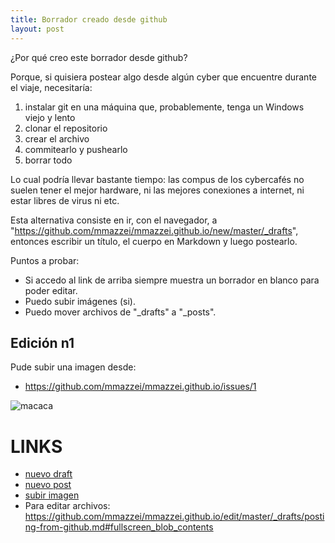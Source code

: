 ```yaml
---
title: Borrador creado desde github
layout: post
---
```


¿Por qué creo este borrador desde github?

Porque, si quisiera postear algo desde algún cyber que encuentre durante el viaje, necesitaría:
 1. instalar git en una máquina que, probablemente, tenga un Windows viejo y lento
 2. clonar el repositorio
 3. crear el archivo
 4. commitearlo y pushearlo
 5. borrar todo

Lo cual podría llevar bastante tiempo: las compus de los cybercafés no suelen tener el mejor hardware, ni las mejores conexiones a internet, ni estar libres de virus ni etc.

Esta alternativa consiste en ir, con el navegador, a "https://github.com/mmazzei/mmazzei.github.io/new/master/_drafts", entonces escribir un título, el cuerpo en Markdown y luego postearlo.

Puntos a probar:
 * Si accedo al link de arriba siempre muestra un borrador en blanco para poder editar.
 * Puedo subir imágenes (si).
 * Puedo mover archivos de "_drafts" a "_posts".

## Edición n1

Pude subir una imagen desde:

 * https://github.com/mmazzei/mmazzei.github.io/issues/1

![macaca](https://cloud.githubusercontent.com/assets/1107605/5589348/248f1dee-90fb-11e4-9e66-dc188f018aa6.jpg)

# LINKS
 * [nuevo draft](https://github.com/mmazzei/mmazzei.github.io/new/master/_drafts)
 * [nuevo post](https://github.com/mmazzei/mmazzei.github.io/new/master/_posts)
 * [subir imagen](https://github.com/mmazzei/mmazzei.github.io/issues/1)
 * Para editar archivos: https://github.com/mmazzei/mmazzei.github.io/edit/master/_drafts/posting-from-github.md#fullscreen_blob_contents
